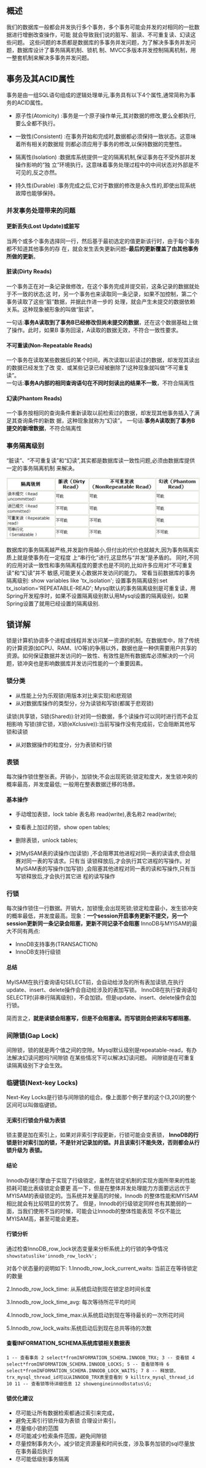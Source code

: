 ## 概述
我们的数据库一般都会并发执行多个事务，多个事务可能会并发的对相同的一批数据进行增删改查操作，可能 就会导致我们说的脏写、脏读、不可重复读、幻读这些问题。 这些问题的本质都是数据库的多事务并发问题，为了解决多事务并发问题，数据库设计了事务隔离机制、锁机 制、MVCC多版本并发控制隔离机制，用一整套机制来解决多事务并发问题。

## 事务及其ACID属性
事务是由一组SQL语句组成的逻辑处理单元,事务具有以下4个属性,通常简称为事务的ACID属性。

- 原子性(Atomicity) :事务是一个原子操作单元,其对数据的修改,要么全都执行,要么全都不执行。

- 一致性(Consistent) :在事务开始和完成时,数据都必须保持一致状态。这意味着所有相关的数据规
  则都必须应用于事务的修改,以保持数据的完整性。
  
- 隔离性(Isolation) :数据库系统提供一定的隔离机制,保证事务在不受外部并发操作影响的“独
  立”环境执行。这意味着事务处理过程中的中间状态对外部是不可见的,反之亦然。

- 持久性(Durable) :事务完成之后,它对于数据的修改是永久性的,即使出现系统故障也能够保持。

### 并发事务处理带来的问题

#### 更新丢失(Lost Update)或脏写
当两个或多个事务选择同一行，然后基于最初选定的值更新该行时，由于每个事务都不知道其他事务的存 在，就会发生丢失更新问题–**最后的更新覆盖了由其他事务所做的更新**。

#### 脏读(Dirty Reads)
一个事务正在对一条记录做修改，在这个事务完成并提交前，这条记录的数据就处于不一致的状态;这 时，另一个事务也来读取同一条记录，如果不加控制，第二个事务读取了这些“脏”数据，并据此作进一步的 处理，就会产生未提交的数据依赖关系。这种现象被形象的叫做“脏读”。

一句话:**事务A读取到了事务B已经修改但尚未提交的数据**，还在这个数据基础上做了操作。此时，如果B 事务回滚，A读取的数据无效，不符合一致性要求。

#### 不可重读(Non-Repeatable Reads)
一个事务在读取某些数据后的某个时间，再次读取以前读过的数据，却发现其读出的数据已经发生了改 变、或某些记录已经被删除了!这种现象就叫做“不可重复读”。  
一句话:**事务A内部的相同查询语句在不同时刻读出的结果不一致**，不符合隔离性

#### 幻读(Phantom Reads)
一个事务按相同的查询条件重新读取以前检索过的数据，却发现其他事务插入了满足其查询条件的新数 据，这种现象就称为“幻读”。
一句话:**事务A读取到了事务B提交的新增数据**，不符合隔离性


### 事务隔离级别
“脏读”、“不可重复读”和“幻读”,其实都是数据库读一致性问题,必须由数据库提供一定的事务隔离机制 来解决。

![isolation](../../images/isolation.png)

数据库的事务隔离越严格,并发副作用越小,但付出的代价也就越大,因为事务隔离实质上就是使事务在一定程度 上“串行化”进行,这显然与“并发”是矛盾的。 同时,不同的应用对读一致性和事务隔离程度的要求也是不同的,比如许多应用对“不可重复读"和“幻读”并不 敏感,可能更关心数据并发访问的能力。
常看当前数据库的事务隔离级别: show variables like 'tx_isolation';
设置事务隔离级别:set tx_isolation='REPEATABLE-READ'; 
Mysql默认的事务隔离级别是可重复读，用Spring开发程序时，如果不设置隔离级别默认用Mysql设置的隔离级别，如果Spring设置了就用已经设置的隔离级别.

## 锁详解
锁是计算机协调多个进程或线程并发访问某一资源的机制。在数据库中，除了传统的计算资源(如CPU、RAM、I/O等)的争用以外，数据也是一种供需要用户共享的资源。如何保证数据并发访问的一致性、有效性是所有数据库必须解决的一个问题，锁冲突也是影响数据库并发访问性能的一个重要因素。

### 锁分类
- 从性能上分为乐观锁(用版本对比来实现)和悲观锁
- 从对数据库操作的类型分，分为读锁和写锁(都属于悲观锁)

读锁(共享锁，S锁(Shared)):针对同一份数据，多个读操作可以同时进行而不会互相影响
写锁(排它锁，X锁(eXclusive)):当前写操作没有完成前，它会阻断其他写锁和读锁

- 从对数据操作的粒度分，分为表锁和行锁

### 表锁
每次操作锁住整张表。开销小，加锁快;不会出现死锁;锁定粒度大，发生锁冲突的概率最高，并发度最低;
一般用在整表数据迁移的场景。

#### 基本操作
- 手动增加表锁，lock table 表名称 read(write),表名称2 read(write);

- 查看表上加过的锁，show open tables;

- 删除表锁，unlock tables;

- 对MyISAM表的读操作(加读锁) ,不会阻寒其他进程对同一表的读请求,但会阻赛对同一表的写请求。只有当 读锁释放后,才会执行其它进程的写操作。对MylSAM表的写操作(加写锁) ,会阻塞其他进程对同一表的读和写操作,只有当写锁释放后,才会执行其它进 程的读写操作

### 行锁
每次操作锁住一行数据。开销大，加锁慢;会出现死锁;锁定粒度最小，发生锁冲突的概率最低，并发度最高。现象：**一个session开启事务更新不提交，另一个session更新同一条记录会阻塞，更新不同记录不会阻塞**
InnoDB与MYISAM的最大不同有两点:
- InnoDB支持事务(TRANSACTION)
- InnoDB支持行级锁

#### 总结
MyISAM在执行查询语句SELECT前，会自动给涉及的所有表加读锁,在执行update、insert、delete操作会自动给涉及的表加写锁。 InnoDB在执行查询语句SELECT时(非串行隔离级别)，不会加锁。但是update、insert、delete操作会加行锁。

简而言之，**就是读锁会阻塞写，但是不会阻塞读。而写锁则会把读和写都阻塞**。


### 间隙锁(Gap Lock)
间隙锁，锁的就是两个值之间的空隙。Mysql默认级别是repeatable-read，有办法解决幻读问题吗?间隙锁 在某些情况下可以解决幻读问题。
间隙锁是在可重复读隔离级别下才会生效。

### 临键锁(Next-key Locks)
Next-Key Locks是行锁与间隙锁的组合。像上面那个例子里的这个(3,20]的整个区间可以叫做临键锁。

#### 无索引行锁会升级为表锁
锁主要是加在索引上，如果对非索引字段更新，行锁可能会变表锁，
**InnoDB的行锁是针对索引加的锁，不是针对记录加的锁。并且该索引不能失效，否则都会从行锁升级为
表锁。**

#### 结论
Innodb存储引擎由于实现了行级锁定，虽然在锁定机制的实现方面所带来的性能损耗可能比表级锁定会要更 高一下，但是在整体并发处理能力方面要远远优于MYISAM的表级锁定的。当系统并发量高的时候，Innodb 的整体性能和MYISAM相比就会有比较明显的优势了。 但是，Innodb的行级锁定同样也有其脆弱的一面，当我们使用不当的时候，可能会让Innodb的整体性能表现 不仅不能比MYISAM高，甚至可能会更差。

#### 行锁分析

通过检查InnoDB_row_lock状态变量来分析系统上的行锁的争夺情况
`showstatuslike'innodb_row_lock%';`

对各个状态量的说明如下:
1.Innodb_row_lock_current_waits: 当前正在等待锁定的数量 

2.Innodb_row_lock_time: 从系统启动到现在锁定总时间长度 

3.Innodb_row_lock_time_avg: 每次等待所花平均时间 

4.Innodb_row_lock_time_max:从系统启动到现在等待最长的一次所花时间
 
5.Innodb_row_lock_waits:系统启动后到现在总共等待的次数

#### 查看INFORMATION_SCHEMA系统库锁相关数据表

`
1 ‐‐ 查看事务
2 select*fromINFORMATION_SCHEMA.INNODB_TRX;
3 ‐‐ 查看锁
4 select*fromINFORMATION_SCHEMA.INNODB_LOCKS;
5 ‐‐ 查看锁等待
6 select*fromINFORMATION_SCHEMA.INNODB_LOCK_WAITS;
7
8 ‐‐ 释放锁，trx_mysql_thread_id可以从INNODB_TRX表里查看到
9 killtrx_mysql_thread_id
10
11 ‐‐ 查看锁等待详细信息
12 showengineinnodbstatus\G;
`

#### 锁优化建议
- 尽可能让所有数据检索都通过索引来完成，
- 避免无索引行锁升级为表锁 合理设计索引，
- 尽量缩小锁的范围
- 尽可能减少检索条件范围，避免间隙锁 
- 尽量控制事务大小，减少锁定资源量和时间长度，涉及事务加锁的sql尽量放在事务最后执行 
- 尽可能低级别事务隔离







